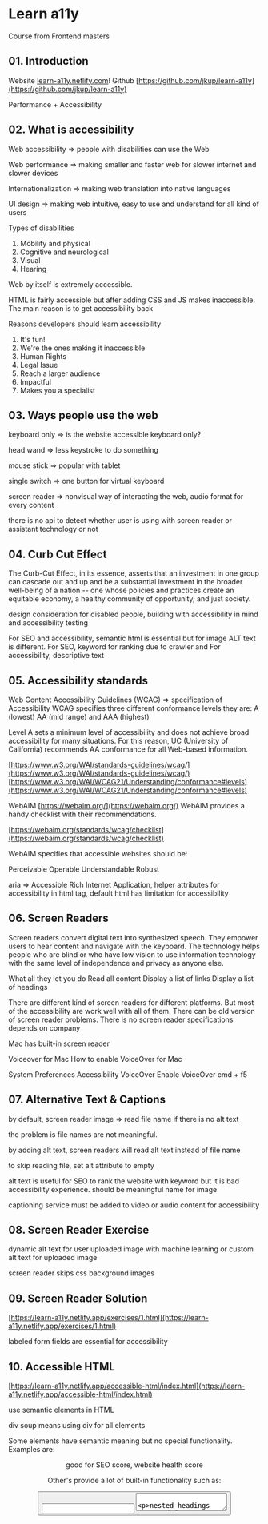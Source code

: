 # Learn a11y

Course from Frontend masters

## 01. Introduction

Website [learn-a11y.netlify.com](https://learn-a11y.netlify.app/)!
Github [https://github.com/jkup/learn-a11y](https://github.com/jkup/learn-a11y)

Performance + Accessibility

## 02. What is accessibility

Web accessibility => people with disabilities can use the Web

Web performance => making smaller and faster web for slower internet and slower devices

Internationalization => making web translation into native languages

UI design => making web intuitive, easy to use and understand for all kind of users

Types of disabilities

1. Mobility and physical
2. Cognitive and neurological
3. Visual
4. Hearing

Web by itself is extremely accessible.

HTML is fairly accessible but after adding CSS and JS makes inaccessible. The main reason is to get accessibility back

Reasons developers should learn accessibility

1. It's fun!
2. We're the ones making it inaccessible
3. Human Rights
4. Legal Issue
5. Reach a larger audience
6. Impactful
7. Makes you a specialist

## 03. Ways people use the web

keyboard only => is the website accessible keyboard only?

head wand => less keystroke to do something

mouse stick => popular with tablet

single switch => one button for virtual keyboard

screen reader => nonvisual way of interacting the web, audio format for every content

there is no api to detect whether user is using with screen reader or assistant technology or not

## 04. Curb Cut Effect

The Curb-Cut Effect, in its essence, asserts that an investment in one group can cascade out and up and be a substantial investment in the broader well-being of a nation -- one whose policies and practices create an equitable economy, a healthy community of opportunity, and just society.

design consideration for disabled people, building with accessibility in mind and accessibility testing

For SEO and accessibility, semantic html is essential but for image ALT text is different. For SEO, keyword for ranking due to crawler and For accessibility, descriptive text

## 05. Accessibility standards

Web Content Accessibility Guidelines (WCAG) => specification of Accessibility
WCAG specifies three different conformance levels they are:
A (lowest)
AA (mid range)
and AAA (highest)

Level A sets a minimum level of accessibility and does not achieve broad accessibility for many situations. For this reason, UC (University of California) recommends AA conformance for all Web-based information.

[https://www.w3.org/WAI/standards-guidelines/wcag/](https://www.w3.org/WAI/standards-guidelines/wcag/)
[https://www.w3.org/WAI/WCAG21/Understanding/conformance#levels](https://www.w3.org/WAI/WCAG21/Understanding/conformance#levels)

WebAIM [https://webaim.org/](https://webaim.org/)
WebAIM provides a handy checklist with their recommendations.

[https://webaim.org/standards/wcag/checklist](https://webaim.org/standards/wcag/checklist)

WebAIM specifies that accessible websites should be:

Perceivable
Operable
Understandable
Robust

aria => Accessible Rich Internet Application, helper attributes for accessibility in html tag, default html has limitation for accessibility

## 06. Screen Readers

Screen readers convert digital text into synthesized speech. They empower users to hear content and navigate with the keyboard. The technology helps people who are blind or who have low vision to use information technology with the same level of independence and privacy as anyone else.

What all they let you do
Read all content
Display a list of links
Display a list of headings

There are different kind of screen readers for different platforms. But most of the accessibility are work well with all of them. There can be old version of screen reader problems. There is no screen reader specifications depends on company

Mac has built-in screen reader

Voiceover for Mac
How to enable VoiceOver for Mac

System Preferences
Accessibility
VoiceOver
Enable VoiceOver
cmd + f5

## 07. Alternative Text & Captions

by default, screen reader image => read file name if there is no alt text

the problem is file names are not meaningful.

by adding alt text, screen readers will read alt text instead of file name

to skip reading file, set alt attribute to empty

alt text is useful for SEO to rank the website with keyword but it is bad accessibility experience. should be meaningful name for image

captioning service must be added to video or audio content for accessibility

## 08. Screen Reader Exercise

dynamic alt text for user uploaded image with machine learning or custom alt text for uploaded image

screen reader skips css background images

## 09. Screen Reader Solution

[https://learn-a11y.netlify.app/exercises/1.html](https://learn-a11y.netlify.app/exercises/1.html)

labeled form fields are essential for accessibility

## 10. Accessible HTML

[https://learn-a11y.netlify.app/accessible-html/index.html](https://learn-a11y.netlify.app/accessible-html/index.html)

use semantic elements in HTML

div soup means using div for all elements

Some elements have semantic meaning but no special functionality. Examples are:

<aside>
<footer>
<header>

good for SEO score, website health score

Other's provide a lot of built-in functionality such as:

<button>
<input>
<textarea>

nested headings are good for accessibility, option + control + U

css classes won't affect accessibility

## 11. Accessible Form Field Labels

label (for) + input (id)

if the input is a child of the label, for is not required.

The label tag can only works with "labelable" elements. Those include:

<button>
<input>
<keygen>
<meter>
<output>
<progress>
<select>
<textarea>

for other elements, use aria-label

label can be visually hidden

aria-label will be read by screen reader when element is focus.

provide keyboard shortcut with key binding for screen readers

## 12. Buttons

tabindex is to be focus with tab

Power of semantic elements and flexibility functionality to any element with aria (eg. div)

```html
<button onclick="alert('hello')">Click me!</button>

<div aria-label="Alert the word hello" tabindex="0" role="button" onclick="alert('hello')" onkeyup="alert('hello')">Click me!</div>
```

## 13. Accessibility Problems Exercise

[https://learn-a11y.netlify.app/exercises/2.html](https://learn-a11y.netlify.app/exercises/2.html)

